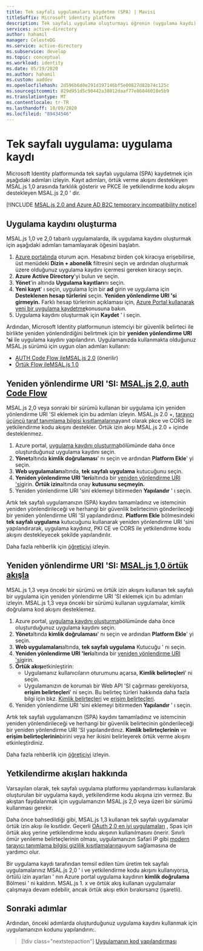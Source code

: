 ```yaml
---
title: Tek sayfalı uygulamaları kaydetme (SPA) | Mavisi
titleSuffix: Microsoft identity platform
description: Tek sayfalı uygulama oluşturmayı öğrenin (uygulama kaydı)
services: active-directory
author: hahamil
manager: CelesteDG
ms.service: active-directory
ms.subservice: develop
ms.topic: conceptual
ms.workload: identity
ms.date: 05/19/2020
ms.author: hahamil
ms.custom: aaddev
ms.openlocfilehash: 2d596b6d0e291d197146bf5e00827d82b74c125c
ms.sourcegitcommit: 829d951d5c90442a38012daaf77e86046018e5b9
ms.translationtype: MT
ms.contentlocale: tr-TR
ms.lasthandoff: 10/09/2020
ms.locfileid: "89434546"
---
```

# <a name="single-page-application-app-registration"></a>Tek sayfalı uygulama: uygulama kaydı

Microsoft Identity platformunda tek sayfalı uygulama (SPA) kaydetmek için aşağıdaki adımları izleyin. Kayıt adımları, örtük verme akışını destekleyen MSAL.js 1,0 arasında farklılık gösterir ve PKCE ile yetkilendirme kodu akışını destekleyen MSAL.js 2,0 ' dir.

[!INCLUDE [MSAL.js 2.0 and Azure AD B2C temporary incompatibility notice](../../../includes/msal-b2c-cors-compatibility-notice.md)]

## <a name="create-the-app-registration"></a>Uygulama kaydını oluşturma

MSAL.js 1,0 ve 2,0 tabanlı uygulamalarda, ilk uygulama kaydını oluşturmak için aşağıdaki adımları tamamlayarak öğesini başlatın.

1. [Azure portalında](https://portal.azure.com) oturum açın. Hesabınız birden çok kiracıya erişebilirse, üst menüdeki **Dizin + abonelik** filtresini seçin ve ardından oluşturmak üzere olduğunuz uygulama kaydını içermesi gereken kiracıyı seçin.
1. **Azure Active Directory**'yi bulun ve seçin.
1. **Yönet**'in altında **Uygulama kayıtları**nı seçin.
1. **Yeni kayıt**' ı seçin, uygulama Için bir **ad** girin ve uygulama için **Desteklenen hesap türlerini** seçin. **Yeniden yönlendirme URI 'si** **girmeyin.** Farklı hesap türlerinin açıklaması için, [Azure Portal kullanarak yeni bir uygulama kaydetme](quickstart-register-app.md)konusuna bakın.
1. Uygulama kaydını oluşturmak için **Kaydet** ' i seçin.

Ardından, Microsoft Identity platformunun istemciyi bir güvenlik belirteci ile birlikte yeniden yönlendirdiğini belirtmek için bir **yeniden yönlendirme URI 'si** ile uygulama kaydını yapılandırın. Uygulamanızda kullanmakta olduğunuz MSAL.js sürümü için uygun olan adımları kullanın:

- [ AUTH Code Flow ileMSAL.js 2,0](#redirect-uri-msaljs-20-with-auth-code-flow) (önerilir)
- [ Örtük Flow ileMSAL.js 1,0](#redirect-uri-msaljs-10-with-implicit-flow)

## <a name="redirect-uri-msaljs-20-with-auth-code-flow"></a>Yeniden yönlendirme URI 'SI: [MSAL.js 2,0, auth Code Flow](https://github.com/AzureAD/microsoft-authentication-library-for-js/tree/dev/lib/msal-browser)

MSAL.js 2,0 veya sonraki bir sürümü kullanan bir uygulama için yeniden yönlendirme URI 'SI eklemek için bu adımları izleyin. MSAL.js 2.0 +, [tarayıcı üçüncü taraf tanımlama bilgisi kısıtlamalarına](reference-third-party-cookies-spas.md)yanıt olarak pkce ve CORS ile yetkilendirme kodu akışını destekler. Örtük izin akışı MSAL.js 2.0 + içinde desteklenmez.

1. Azure portal, [uygulama kaydını oluşturma](#create-the-app-registration)bölümünde daha önce oluşturduğunuz uygulama kaydını seçin.
1. **Yönet**altında **kimlik doğrulaması**' nı seçin ve ardından **Platform Ekle**' yi seçin.
1. **Web uygulamaları**altında, **tek sayfalı uygulama** kutucuğunu seçin.
1. **Yeniden yönlendirme URI 'leri**altında bir [yeniden yönlendirme URI 'si](reply-url.md)girin. **Örtük izin**altında onay **kutusunu seçmeyin.**
1. Yeniden yönlendirme URI 'sini eklemeyi bitirmeden **Yapılandır** ' ı seçin.

Artık tek sayfalı uygulamanızın (SPA) kaydını tamamladınız ve istemcinin yeniden yönlendirileceği ve herhangi bir güvenlik belirtecinin gönderileceği bir yeniden yönlendirme URI 'SI yapılandırdınız. **Platform Ekle** bölmesindeki **tek sayfalı uygulama** kutucuğunu kullanarak yeniden yönlendirme URI 'sini yapılandırarak, uygulama kaydınız, PKI CE ve CORS ile yetkilendirme kodu akışını destekleyecek şekilde yapılandırılır.

Daha fazla rehberlik için [öğreticiyi](tutorial-v2-javascript-auth-code.md) izleyin.

## <a name="redirect-uri-msaljs-10-with-implicit-flow"></a>Yeniden yönlendirme URI 'SI: [MSAL.js 1,0 örtük akışla](https://github.com/AzureAD/microsoft-authentication-library-for-js/tree/dev/lib/msal-core)

MSAL.js 1,3 veya önceki bir sürümü ve örtük izin akışını kullanan tek sayfalı bir uygulama için yeniden yönlendirme URI 'SI eklemek için bu adımları izleyin. MSAL.js 1,3 veya önceki bir sürümü kullanan uygulamalar, kimlik doğrulama kod akışını desteklemez.

1. Azure portal, [uygulama kaydını oluşturma](#create-the-app-registration)bölümünde daha önce oluşturduğunuz uygulama kaydını seçin.
1. **Yönet**altında **kimlik doğrulaması**' nı seçin ve ardından **Platform Ekle**' yi seçin.
1. **Web uygulamaları**altında, **tek sayfalı uygulama** Kutucuğu ' nı seçin.
1. **Yeniden yönlendirme URI 'leri**altında bir [yeniden yönlendirme URI 'si](reply-url.md)girin.
1. **Örtük akışı**etkinleştirin:
    - Uygulamanız kullanıcıların oturumunu açarsa, **Kimlik belirteçleri**' ni seçin.
    - Uygulamanızın de korumalı bir Web API 'SI çağırması gerekiyorsa, **erişim belirteçleri**' ni seçin. Bu belirteç türleri hakkında daha fazla bilgi için bkz. [Kimlik belirteçleri](id-tokens.md) ve [erişim belirteçleri](access-tokens.md).
1. Yeniden yönlendirme URI 'sini eklemeyi bitirmeden **Yapılandır** ' ı seçin.

Artık tek sayfalı uygulamanızın (SPA) kaydını tamamladınız ve istemcinin yeniden yönlendirileceği ve herhangi bir güvenlik belirtecinin gönderileceği bir yeniden yönlendirme URI 'SI yapılandırdınız. **Kimlik belirteçlerinin** ve **erişim belirteçlerinin**birini veya her ikisini belirleyerek örtük verme akışını etkinleştirdiniz.

Daha fazla rehberlik için [öğreticiyi](tutorial-v2-javascript-spa.md) izleyin.

## <a name="note-about-authorization-flows"></a>Yetkilendirme akışları hakkında

Varsayılan olarak, tek sayfalı uygulama platformu yapılandırması kullanılarak oluşturulan bir uygulama kaydı, yetkilendirme kodu akışına izin vermez. Bu akıştan faydalanmak için uygulamanızın MSAL.js 2,0 veya üzeri bir sürümü kullanması gerekir.

Daha önce bahsedildiği gibi, MSAL.js 1,3 kullanan tek sayfalı uygulamalar örtük izin akışı ile kısıtlıdır. Geçerli [OAuth 2,0 en iyi uygulamaları](v2-oauth2-auth-code-flow.md) , Spas için örtük akış yerine yetkilendirme kodu akışının kullanılmasını önerir. Sınırlı ömür yenileme belirteçlerinin olması, uygulamanızın Safari IP gibi [modern tarayıcı tanımlama bilgisi gizlilik kısıtlamalarına](reference-third-party-cookies-spas.md)uyum sağlamasına de yardımcı olur.

Bir uygulama kaydı tarafından temsil edilen tüm üretim tek sayfalı uygulamalarınız MSAL.js 2,0 ' i ve yetkilendirme kodu akışını kullanıyorsa, örtülü izin ayarları ' nın Azure portal uygulama kaydının **kimlik doğrulama** Bölmesi ' ni kaldırın. MSAL.js 1. x ve örtük akış kullanan uygulamalar çalışmaya devam edebilir, ancak örtük akışı etkin bırakırsanız (işaretli).

## <a name="next-steps"></a>Sonraki adımlar

Ardından, önceki adımlarda oluşturduğunuz uygulama kaydını kullanmak için uygulamanızın kodunu yapılandırın:.

> [!div class="nextstepaction"]
> [Uygulamanın kod yapılandırması](scenario-spa-app-configuration.md)
